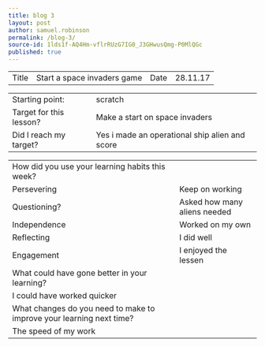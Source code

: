 ```yaml
---
title: blog 3
layout: post
author: samuel.robinson
permalink: /blog-3/
source-id: 1lds1f-AQ4Hm-vflrRUzG7IG0_J3GHwusQmg-P0MlQGc
published: true
---
```

<table>
  <tr>
    <td>Title</td>
    <td>Start a space invaders game</td>
    <td>Date</td>
    <td>28.11.17</td>
  </tr>
</table>


<table>
  <tr>
    <td>Starting point:</td>
    <td>scratch</td>
  </tr>
  <tr>
    <td>Target for this lesson?</td>
    <td>Make a start on space invaders</td>
  </tr>
  <tr>
    <td>Did I reach my target? </td>
    <td>Yes i made an operational ship alien and score</td>
  </tr>
</table>


<table>
  <tr>
    <td>How did you use your learning habits this week?</td>
    <td></td>
  </tr>
  <tr>
    <td>Persevering</td>
    <td>Keep on working</td>
  </tr>
  <tr>
    <td>Questioning?</td>
    <td>Asked how many aliens needed</td>
  </tr>
  <tr>
    <td>Independence</td>
    <td>Worked on my own</td>
  </tr>
  <tr>
    <td>Reflecting</td>
    <td>I did well</td>
  </tr>
  <tr>
    <td>Engagement</td>
    <td>I enjoyed the lessen</td>
  </tr>
  <tr>
    <td>What could have gone better in your learning?</td>
    <td></td>
  </tr>
  <tr>
    <td>I could have worked quicker</td>
    <td></td>
  </tr>
  <tr>
    <td>What changes do you need to make to improve your learning next time?</td>
    <td></td>
  </tr>
  <tr>
    <td>The speed of my work</td>
    <td></td>
  </tr>
</table>


